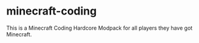 # minecraft-coding
 This is a Minecraft Coding Hardcore Modpack for all players they have got Minecraft.
 